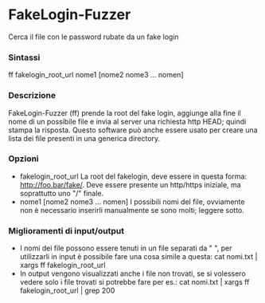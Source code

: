 # FakeLogin-Fuzzer

Cerca il file con le password rubate da un fake login

### Sintassi

ff fakelogin_root_url nome1 [nome2 nome3 ... nomen]

### Descrizione 

FakeLogin-Fuzzer (ff) prende la root del fake login, aggiunge alla fine il nome di un possibile file e invia al server una richiesta http HEAD; quindi stampa la risposta.
Questo software può anche essere usato per creare una lista dei file presenti in una generica directory.

### Opzioni

* fakelogin_root_url	La root del fakelogin, deve essere in questa forma: http://foo.bar/fake/. Deve essere presente un http/https iniziale, ma soprattutto uno "/" finale.
* nome1 [nome2 nome3 ... nomen]		I possibili nomi del file, ovviamente non è necessario inserirli manualmente se sono molti; leggere sotto.		

### Miglioramenti di input/output

* I nomi dei file possono essere tenuti in un file separati da " ", per utilizzarli in input è possibile fare una cosa simile a questa:
cat nomi.txt | xargs ff fakelogin_root_url
* In output vengono visualizzati anche i file non trovati, se si volessero vedere solo i file trovati si potrebbe fare per es.:
cat nomi.txt | xargs ff fakelogin_root_url | grep 200


